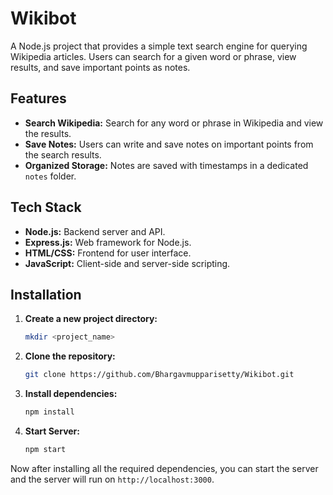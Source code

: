 # Wikibot

A Node.js project that provides a simple text search engine for querying Wikipedia articles. Users can search for a given word or phrase, view results, and save important points as notes.

## Features

- **Search Wikipedia:** Search for any word or phrase in Wikipedia and view the results.
- **Save Notes:** Users can write and save notes on important points from the search results.
- **Organized Storage:** Notes are saved with timestamps in a dedicated `notes` folder.

## Tech Stack

- **Node.js:** Backend server and API.
- **Express.js:** Web framework for Node.js.
- **HTML/CSS:** Frontend for user interface.
- **JavaScript:** Client-side and server-side scripting.

## Installation

1. **Create a new project directory:**
    ```bash
    mkdir <project_name>

2. **Clone the repository:**

   ```bash
   git clone https://github.com/Bhargavmupparisetty/Wikibot.git

3. **Install dependencies:**
   
   ```bash
   npm install

4. **Start Server:**

   ```bash
   npm start
Now after installing all the required dependencies, you can start the server and the server will run on `http://localhost:3000`.

